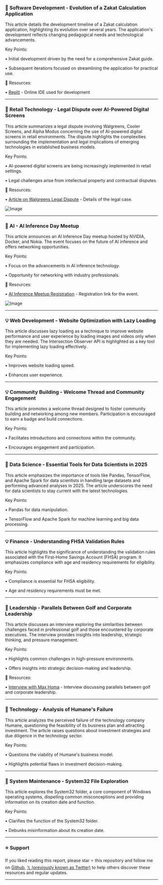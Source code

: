 ### 🤖 Software Development -  Evolution of a Zakat Calculation Application

This article details the development timeline of a Zakat calculation application, highlighting its evolution over several years.  The application's development reflects changing pedagogical needs and technological advancements.

Key Points:

• Initial development driven by the need for a comprehensive Zakat guide.

• Subsequent iterations focused on streamlining the application for practical use.


🔗 Resources:

• [Replit](https://replit.com/) - Online IDE used for development


---
### 🚀  Retail Technology - Legal Dispute over AI-Powered Digital Screens

This article summarizes a legal dispute involving Walgreens, Cooler Screens, and Alpha Modus concerning the use of AI-powered digital screens in retail environments. The dispute highlights the complexities surrounding the implementation and legal implications of emerging technologies in established business models.

Key Points:

• AI-powered digital screens are being increasingly implemented in retail settings.

• Legal challenges arise from intellectual property and contractual disputes.


🔗 Resources:

• [Article on Walgreens Legal Dispute](https://cio.inc/how-smart-cool-door-landed-walgreens-in-hot-water-a-27541?utm_source=X&utm_medium=ISMGSM&utm_campaign=Editorial…) - Details of the legal case.

![Image](https://pbs.twimg.com/media/GkA0fP_aUAAGi6l?format=jpg&name=small)


---
### 🤖 AI - AI Inference Day Meetup

This article announces an AI Inference Day meetup hosted by NVIDIA, Docker, and Nokia. The event focuses on the future of AI inference and offers networking opportunities.

Key Points:

• Focus on the advancements in AI inference technology.

• Opportunity for networking with industry professionals.


🔗 Resources:

• [AI Inference Meetup Registration](https://meetup.com/collabnix/events/306235173…) - Registration link for the event.

![Image](https://pbs.twimg.com/media/GkID07RWkAAKVvo?format=jpg&name=small)


---
### 💡 Web Development - Website Optimization with Lazy Loading

This article discusses lazy loading as a technique to improve website performance and user experience by loading images and videos only when they are needed.  The Intersection Observer API is highlighted as a key tool for implementing lazy loading effectively.


Key Points:

• Improves website loading speed.

• Enhances user experience.


---
### 💡 Community Building - Welcome Thread and Community Engagement

This article promotes a welcome thread designed to foster community building and networking among new members.  Participation is encouraged to earn a badge and build connections.


Key Points:

• Facilitates introductions and connections within the community.

• Encourages engagement and participation.


---
### 🤖 Data Science - Essential Tools for Data Scientists in 2025

This article emphasizes the importance of tools like Pandas, TensorFlow, and Apache Spark for data scientists in handling large datasets and performing advanced analyses in 2025.  The article underscores the need for data scientists to stay current with the latest technologies.

Key Points:

• Pandas for data manipulation.

• TensorFlow and Apache Spark for machine learning and big data processing.


---
### 💡 Finance - Understanding FHSA Validation Rules

This article highlights the significance of understanding the validation rules associated with the First-Home Savings Account (FHSA) program.  It emphasizes compliance with age and residency requirements for eligibility.

Key Points:

• Compliance is essential for FHSA eligibility.

• Age and residency requirements must be met.


---
### 🤖 Leadership - Parallels Between Golf and Corporate Leadership

This article discusses an interview exploring the similarities between challenges faced in professional golf and those encountered by corporate executives. The interview provides insights into leadership, strategic thinking, and pressure management.


Key Points:

•  Highlights common challenges in high-pressure environments.

•  Offers insights into strategic decision-making and leadership.


🔗 Resources:

• [Interview with Max Homa](https://youtube.com/watch?v=_PIB1dPMGVo…) - Interview discussing parallels between golf and corporate leadership.


---
### 🤖  Technology - Analysis of Humane's Failure

This article analyzes the perceived failure of the technology company Humane, questioning the feasibility of its business plan and attracting investment.  The article raises questions about investment strategies and due diligence in the technology sector.

Key Points:

• Questions the viability of Humane's business model.

• Highlights potential flaws in investment decision-making.


---
### 🤖  System Maintenance -  System32 File Exploration

This article explores the System32 folder, a core component of Windows operating systems, dispelling common misconceptions and providing information on its creation date and function.

Key Points:

• Clarifies the function of the System32 folder.

• Debunks misinformation about its creation date.


---

### ⭐️ Support

If you liked reading this report, please star ⭐️ this repository and follow me on [Github](https://github.com/Drix10), [𝕏 (previously known as Twitter)](https://x.com/DRIX_10_) to help others discover these resources and regular updates.

---